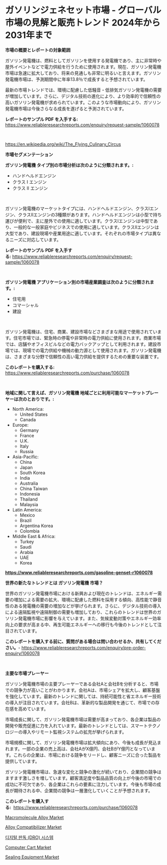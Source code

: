 <p><h1>ガソリンジェネセット市場 - グローバル市場の見解と販売トレンド 2024年から2031年まで</h1></p><p><strong>市場の概要とレポートの対象範囲</strong></p>
<p><p>ガソリン発電機は、燃料としてガソリンを使用する発電機であり、主に非常時や屋外イベントなどで電力供給を行うために使用されます。現在、ガソリン発電機市場は急速に拡大しており、将来の見通しも非常に明るいと言えます。ガソリン発電機市場は、予測期間中に年率13.8％で成長すると予想されています。</p><p>最新の市場トレンドでは、環境に配慮した低騒音・低排気ガソリン発電機の需要が増加しています。さらに、デジタル技術の進化により、より効率的で信頼性の高いガソリン発電機が求められています。このような市場動向により、ガソリン発電機市場は今後さらなる成長を遂げると予測されています。</p></p>
<p><strong>レポートのサンプル PDF を入手する:</strong> <a href="https://www.reliableresearchreports.com/enquiry/request-sample/1060078">https://www.reliableresearchreports.com/enquiry/request-sample/1060078</a></p>
<p>&nbsp;</p>
<p><a href="https://en.wikipedia.org/wiki/The_Flying_Culinary_Circus">https://en.wikipedia.org/wiki/The_Flying_Culinary_Circus</a></p>
<p><strong>市場セグメンテーション</strong></p>
<p><strong>ガソリン発電機 タイプ別の市場分析は次のように分類されます。:</strong></p>
<p><ul><li>ハンドヘルドエンジン</li><li>クラス I エンジン</li><li>クラス II エンジン</li></ul></p>
<p>&nbsp;</p>
<p><p>ガソリン発電機のマーケットタイプには、ハンドヘルドエンジン、クラスIエンジン、クラスIIエンジンの3種類があります。ハンドヘルドエンジンは小型で持ち運びが便利で、主に屋外での使用に適しています。クラスIエンジンは中型であり、一般的な一般家庭やビジネスでの使用に適しています。クラスIIエンジンは大型であり、建設現場や産業用途に適しています。それぞれの市場タイプは異なるニーズに対応しています。</p></p>
<p><strong>レポートのサンプル PDF を入手する:</strong>&nbsp;<a href="https://www.reliableresearchreports.com/enquiry/request-sample/1060078">https://www.reliableresearchreports.com/enquiry/request-sample/1060078</a></p>
<p>&nbsp;</p>
<p><strong> ガソリン発電機 アプリケーション別の市場産業調査は次のように分類されます。:</strong></p>
<p><ul><li>住宅用</li><li>コマーシャル</li><li>建設</li></ul></p>
<p>&nbsp;</p>
<p><p>ガソリン発電機は、住宅、商業、建設市場などさまざまな用途で使用されています。住宅市場では、緊急時の停電や非常時の電力供給に使用されます。商業市場では、店舗やオフィスビルなどの電力バックアップとして利用されます。建設市場では、現場での電力供給や機械の動力源として使用されます。ガソリン発電機は、さまざまな分野で信頼性の高い電力供給を提供するための重要な装置です。</p></p>
<p><strong>このレポートを購入する:</strong>&nbsp; <a href="https://www.reliableresearchreports.com/purchase/1060078">https://www.reliableresearchreports.com/purchase/1060078</a></p>
<p>&nbsp;</p>
<p><strong>地域に関して言えば、ガソリン発電機 地域ごとに利用可能なマーケットプレーヤーは次のとおりです。:</strong></p>
<p><ul>
    <li>
        North America:
        <ul>
            <li>United States</li>
            <li>Canada</li>
        </ul>
    </li>
    <li>
        Europe:
        <ul>
            <li>Germany</li>
            <li>France</li>
            <li>U.K.</li>
            <li>Italy</li>
            <li>Russia</li>
        </ul>
    </li>
    <li>
        Asia-Pacific:
        <ul>
            <li>China</li>
            <li>Japan</li>
            <li>South Korea</li>
            <li>India</li>
            <li>Australia</li>
            <li>China Taiwan</li>
            <li>Indonesia</li>
            <li>Thailand</li>
            <li>Malaysia</li>
        </ul>
    </li>
    <li>
        Latin America:
        <ul>
            <li>Mexico</li>
            <li>Brazil</li>
            <li>Argentina Korea</li>
            <li>Colombia</li>
        </ul>
    </li>
    <li>
        Middle East & Africa:
        <ul>
            <li>Turkey</li>
            <li>Saudi</li>
            <li>Arabia</li>
            <li>UAE</li>
            <li>Korea</li>
        </ul>
    </li>
    </ul></p>
<p><strong><a href="https://www.reliableresearchreports.com/gasoline-genset-r1060078">https://www.reliableresearchreports.com/gasoline-genset-r1060078</a></strong>&nbsp;</p>
<p><strong>世界の新たなトレンドとは ガソリン発電機 市場？</strong></p>
<p><p>世界のガソリン発電機市場における新興および現在のトレンドは、エネルギー需要の増加による需要の拡大、環境に配慮した燃料を採用する傾向、高性能で静音性のある発電機の需要の増加などが挙げられます。さらに、デジタル技術の導入による遠隔監視や遠隔制御の需要も増加しており、これらのトレンドは世界のガソリン発電機市場に影響を与えています。また、気候変動対策やエネルギー効率向上の要求が高まる中、再生可能エネルギーへの移行も今後のトレンドとして注目されています。</p></p>
<p><strong>このレポートを購入する前に、質問がある場合は問い合わせるか、共有してください。</strong>- <a href="https://www.reliableresearchreports.com/enquiry/pre-order-enquiry/1060078">https://www.reliableresearchreports.com/enquiry/pre-order-enquiry/1060078</a></p>
<p>&nbsp;</p>
<p><strong>主要な市場プレーヤー</strong></p>
<p><p>ガソリン発電機市場の主要プレーヤーである会社Aと会社Bを分析すると、市場での競争力が高いことがわかります。会社Aは、市場シェアを拡大し、顧客基盤を強化しています。最新のトレンドに関しては、持続可能性と省エネルギー技術の導入が注目されています。会社Bは、革新的な製品開発を通じて、市場での存在感を高めています。</p><p>市場成長に関して、ガソリン発電機市場は需要が高まっており、各企業は製品の開発や販売促進に力を入れています。最新のトレンドとしては、スマートテクノロジーの導入やリモート監視システムの拡充が挙げられます。</p><p>市場規模に関して、ガソリン発電機市場は拡大傾向にあり、今後も成長が見込まれます。一部の企業の売上高は、会社AがX億円、会社BがY億円となっています。これらの企業は、市場における競争をリードし、顧客ニーズに合った製品を提供しています。</p><p>ガソリン発電機市場は、急速な変化と競争の激化が続いており、企業間の競争はますます激しさを増しています。顧客満足度や製品品質の向上が今後の市場での成功に不可欠であり、各企業はこれらの要素に注力しています。今後も市場の成長が期待される中、企業間の競争は一層激化していくことが予想されます。</p></p>
<p><strong>このレポートを購入する:</strong>&nbsp;&nbsp;<a href="https://www.reliableresearchreports.com/purchase/1060078">https://www.reliableresearchreports.com/purchase/1060078</a></p>
<p><p><a href="https://github.com/faniayasa/Market-Research-Report-List-1/blob/main/macromolecule-alloy-market.md">Macromolecule Alloy Market</a></p><p><a href="https://github.com/JuliaFadel1922/Market-Research-Report-List-1/blob/main/alloy-compatibilizer-market.md">Alloy Compatibilizer Market</a></p><p><a href="https://github.com/johneahan44556754/Market-Research-Report-List-1/blob/main/5565196144827.md">디지털 판독 (DRO) 시스템</a></p><p><a href="https://issuu.com/reportprime-2/docs/computer-cart-market-size-2030.pptx">Computer Cart Market</a></p><p><a href="https://issuu.com/reportprime-2/docs/sealing-equipment-market-size-2030.pptx">Sealing Equipment Market</a></p></p>